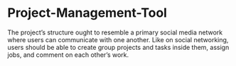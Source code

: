 # Project-Management-Tool
The project’s structure ought to resemble a primary social media network where users can communicate with one another. Like on social networking, users should be able to create group projects and tasks inside them, assign jobs, and comment on each other’s work.

